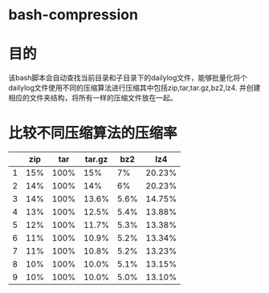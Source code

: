 # bash-compression

# 目的
该bash脚本会自动查找当前目录和子目录下的dailylog文件，能够批量化将个dailylog文件使用不同的压缩算法进行压缩其中包括zip,tar,tar.gz,bz2,lz4.
并创建相应的文件夹结构，将所有一样的压缩文件放在一起。

# 比较不同压缩算法的压缩率
|  | zip | tar | tar.gz | bz2 | lz4 |
| --- | --- | --- | --- | --- | --- |
| 1 | 15% | 100% | 15% | 7%| 20.23% |
| 2 | 14% | 100% | 14% | 6% | 20.23% |
| 3 | 14% | 100% | 13.6% | 5.6% | 14.75% |
| 4 | 13% | 100% | 12.5% | 5.4% | 13.88% |
| 5 | 12% | 100% | 11.7% | 5.3% | 13.38% |
| 6 | 11% | 100% | 10.9% | 5.2% | 13.34% |
| 7 | 11% | 100% | 10.8% | 5.2% | 13.23% |
| 8 | 10% | 100% | 10.0% | 5.1% | 13.15% |
| 9 | 10% | 100% | 10.0% | 5.0% | 13.10% |
